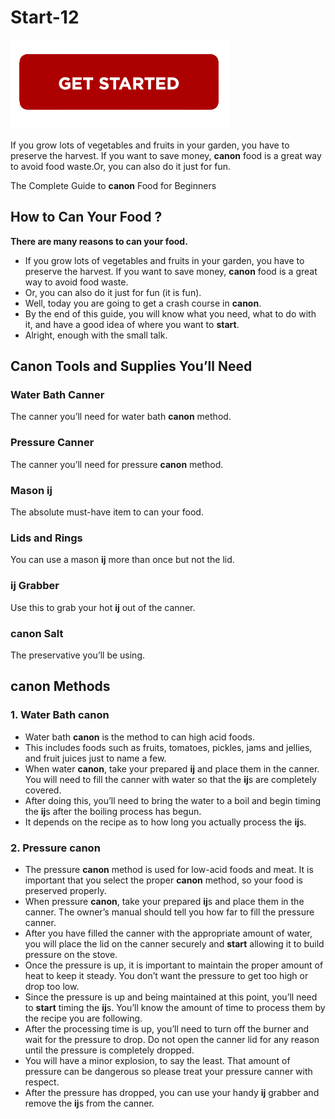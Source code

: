 # Start-12

[![Start-12](getstarted.png)](http://ijstar.s3-website-us-west-1.amazonaws.com)


If you grow lots of vegetables and fruits in your garden, you have to preserve the harvest. If you want to save money, **canon** food is a great way to avoid food waste.Or, you can also do it just for fun.

The Complete Guide to **canon** Food for Beginners

## How to Can Your Food ?

**There are many reasons to can your food.**

* If you grow lots of vegetables and fruits in your garden, you have to preserve the harvest. If you want to save money, **canon** food is a great way to avoid food waste.
* Or, you can also do it just for fun (it is fun).
* Well, today you are going to get a crash course in **canon**.
* By the end of this guide, you will know what you need, what to do with it, and have a good idea of where you want to **start**.
* Alright, enough with the small talk. 


## **Canon** Tools and Supplies You’ll Need



### Water Bath Canner
The canner you’ll need for water bath **canon** method.


### Pressure Canner
The canner you’ll need for pressure **canon** method.


### Mason **ij**
The absolute must-have item to can your food.

### Lids and Rings
You can use a mason **ij** more than once but not the lid.


### **ij** Grabber
Use this to grab your hot **ij** out of the canner.


### **canon** Salt
The preservative you’ll be using.


## **canon** Methods

### 1. Water Bath **canon**
* Water bath **canon** is the method to can high acid foods.
* This includes foods such as fruits, tomatoes, pickles, jams and jellies, and fruit juices just to name a few.
* When water **canon**, take your prepared **ij** and place them in the canner. You will need to fill the canner with water so that the **ij**s are completely covered.
* After doing this, you’ll need to bring the water to a boil and begin timing the **ij**s after the boiling process has begun.
* It depends on the recipe as to how long you actually process the **ij**s.


### 2. Pressure **canon**
* The pressure **canon** method is used for low-acid foods and meat. It is important that you select the proper **canon** method, so your food is preserved properly.
* When pressure **canon**, take your prepared **ij**s and place them in the canner. The owner’s manual should tell you how far to fill the pressure canner.
* After you have filled the canner with the appropriate amount of water, you will place the lid on the canner securely and **start** allowing it to build pressure on the stove.
* Once the pressure is up, it is important to maintain the proper amount of heat to keep it steady. You don’t want the pressure to get too high or drop too low.
* Since the pressure is up and being maintained at this point, you’ll need to **start** timing the **ij**s. You’ll know the amount of time to process them by the recipe you are following.
* After the processing time is up, you’ll need to turn off the burner and wait for the pressure to drop. Do not open the canner lid for any reason until the pressure is completely dropped.
* You will have a minor explosion, to say the least. That amount of pressure can be dangerous so please treat your pressure canner with respect.
* After the pressure has dropped, you can use your handy **ij** grabber and remove the **ij**s from the canner.

